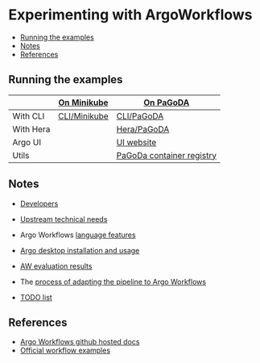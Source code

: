 # Experimenting with ArgoWorkflows

<!-- TOC -->

- [Running the examples](#running-the-examples)
- [Notes](#notes)
- [References](#references)

<!-- /TOC -->

## Running the examples

|           | [On Minikube](On_Minikube_cluster/Readme.md) | [On PaGoDA](On_PaGoDA_cluster/Readme.md) |
|-----------|---|---|
| With CLI  | [CLI/Minikube](Run_with_CLI_on_Minikube.md) | [CLI/PaGoDA](Run_with_CLI_on_PaGoDA.md) |
| With Hera |  | [Hera/PaGoDA](Run_with_HERA_on_PaGoDA/Readme.md) |
| Argo UI   |  | [UI website](https://argowf.pagoda.os.univ-lyon1.fr/) |
| Utils     |  | [PaGoDa container registry](https://harbor.pagoda.os.univ-lyon1.fr/) | 


## Notes

* [Developers](Developers.md)
* [Upstream technical needs](Workflow_technical_needs.md)
* Argo Workflows [language features](Language_features.md)
* [Argo desktop installation and usage](Installation.md)

* [AW evaluation results](Evaluation_result.md)
* The [process of adapting the pipeline to Argo Workflows](Doc/AdaptationToArgoWorflows.md)
* [TODO list](Todo.md)

## References

* [Argo Workflows github hosted docs](https://argoproj.github.io/argo-workflows/)
* [Official workflow examples](https://github.com/argoproj/argo-workflows/tree/master/examples)
